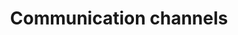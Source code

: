 ---
layout: page
title:  "Communication channels"
lang: en
permalink: "/channels/"
trans_url: "/fr-needed/"
---